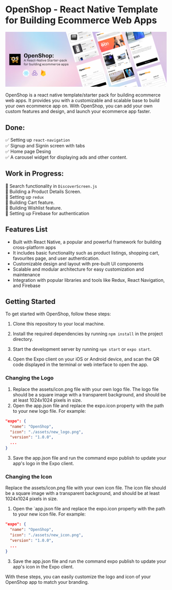# OpenShop - React Native Template for Building Ecommerce Web Apps

<img src="https://raw.githubusercontent.com/avionmission/blog/611dc65e1b2063c7b1228f4a9fe9da8f797e1de6/images/2023/bannerforopenshoprepo.png">

OpenShop is a react native template/starter pack for building ecommerce web apps. It provides you with a customizable and scalable base to build your own ecommerce app on. With OpenShop, you can add your own custom features and design, and launch your ecommerce app faster.

## Done:
✅ Setting up `react-navigation`  
✅ Signup and Signin screen with tabs  
✅ Home page Desing  
✅ A carousel widget for displaying ads and other content.  

## Work in Progress:
🔲 Search functionality in `DiscoverScreen.js`  
🔲 Building a Product Details Screen.  
🔲 Setting up `redux`  
🔲 Building Cart feature.  
🔲 Building Wishlist feature.  
🔲 Setting up Firebase for authentication  

## Features List
* Built with React Native, a popular and powerful framework for building cross-platform apps
* It includes basic functionality such as product listings, shopping cart, favourites page, and user authentication.
* Customizable design and layout with pre-built UI components
* Scalable and modular architecture for easy customization and maintenance
* Integration with popular libraries and tools like Redux, React Navigation, and Firebase

## Getting Started
To get started with OpenShop, follow these steps:

1. Clone this repository to your local machine.

2. Install the required dependencies by running `npm install` in the project directory.

3. Start the development server by running `npm start` or `expo start`.

4. Open the Expo client on your iOS or Android device, and scan the QR code displayed in the terminal or web interface to open the app.

### Changing the Logo
1. Replace the assets/icon.png file with your own logo file. The logo file should be a square image with a transparent background, and should be at least 1024x1024 pixels in size.
2. Open the app.json file and replace the expo.icon property with the path to your new logo file. For example:

```json
"expo": {
  "name": "OpenShop",
  "icon": "./assets/new_logo.png",
  "version": "1.0.0",
  ...
}
```
3. Save the app.json file and run the command expo publish to update your app's logo in the Expo client.

### Changing the Icon
Replace the assets/icon.png file with your own icon file. The icon file should be a square image with a transparent background, and should be at least 1024x1024 pixels in size.

1. Open the `app.json file and replace the expo.icon property with the path to your new icon file. For example:
```json
"expo": {
  "name": "OpenShop",
  "icon": "./assets/new_icon.png",
  "version": "1.0.0",
  ...
}
```
3. Save the app.json file and run the command expo publish to update your app's icon in the Expo client.

With these steps, you can easily customize the logo and icon of your OpenShop app to match your branding.